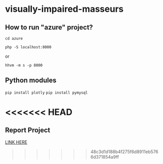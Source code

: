 # visually-impaired-masseurs

## How to run "azure" project?

``cd azure``

``php -S localhost:8000``

or

``hhvm -m s -p 8000``

## Python modules
``pip install plotly``
``pip install pymysql``


<<<<<<< HEAD
=======
## Report Project
[LINK HERE](http://dspim.github.io/visually-impaired-masseurs/)
>>>>>>> 48c3d1d188b4f275f6d8911eb5766d371854a9ff

